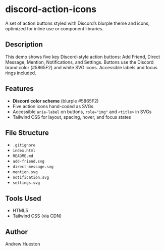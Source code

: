 # discord-action-icons

A set of action buttons styled with Discord’s blurple theme and icons, optimized for inline use or component libraries.

## Description

This demo shows five key Discord-style action buttons: Add Friend, Direct Message, Mention, Notifications, and Settings. Buttons use the Discord brand color (#5865F2) and white SVG icons. Accessible labels and focus rings included.

## Features

- **Discord color scheme** (blurple #5865F2)
- Five action icons hand-coded as SVGs
- Accessible `aria-label` on buttons, `role="img"` and `<title>` in SVGs
- Tailwind CSS for layout, spacing, hover, and focus states

## File Structure

- `.gitignore`
- `index.html`
- `README.md`
- `add-friend.svg`
- `direct-message.svg`
- `mention.svg`
- `notification.svg`
- `settings.svg`

## Tools Used

- HTML5
- Tailwind CSS (via CDN)

## Author

Andrew Hueston
